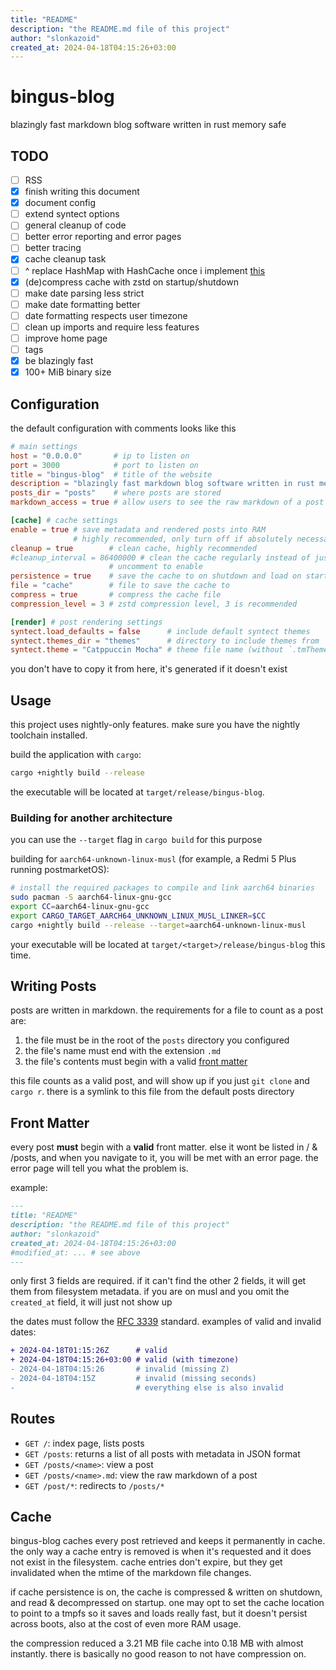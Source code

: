 ```yaml
---
title: "README"
description: "the README.md file of this project"
author: "slonkazoid"
created_at: 2024-04-18T04:15:26+03:00
---
```


# bingus-blog

blazingly fast markdown blog software written in rust memory safe

## TODO

- [ ] RSS
- [x] finish writing this document
- [x] document config
- [ ] extend syntect options
- [ ] general cleanup of code
- [ ] better error reporting and error pages
- [ ] better tracing
- [x] cache cleanup task
- [ ] ^ replace HashMap with HashCache once i implement [this](https://github.com/wvwwvwwv/scalable-concurrent-containers/issues/139)
- [x] (de)compress cache with zstd on startup/shutdown
- [ ] make date parsing less strict
- [ ] make date formatting better
- [ ] date formatting respects user timezone
- [ ] clean up imports and require less features
- [ ] improve home page
- [ ] tags
- [x] be blazingly fast
- [x] 100+ MiB binary size

## Configuration

the default configuration with comments looks like this

```toml
# main settings
host = "0.0.0.0"       # ip to listen on
port = 3000            # port to listen on
title = "bingus-blog"  # title of the website
description = "blazingly fast markdown blog software written in rust memory safe" # description of the website
posts_dir = "posts"    # where posts are stored
markdown_access = true # allow users to see the raw markdown of a post

[cache] # cache settings
enable = true # save metadata and rendered posts into RAM
              # highly recommended, only turn off if absolutely necessary
cleanup = true        # clean cache, highly recommended
#cleanup_interval = 86400000 # clean the cache regularly instead of just at startu
                      # uncomment to enable
persistence = true    # save the cache to on shutdown and load on startup
file = "cache"        # file to save the cache to
compress = true       # compress the cache file
compression_level = 3 # zstd compression level, 3 is recommended

[render] # post rendering settings
syntect.load_defaults = false      # include default syntect themes
syntect.themes_dir = "themes"      # directory to include themes from
syntect.theme = "Catppuccin Mocha" # theme file name (without `.tmTheme`)
```

you don't have to copy it from here, it's generated if it doesn't exist

## Usage

this project uses nightly-only features.
make sure you have the nightly toolchain installed.

build the application with `cargo`:

```sh
cargo +nightly build --release
```

the executable will be located at `target/release/bingus-blog`.

### Building for another architecture

you can use the `--target` flag in `cargo build` for this purpose

building for `aarch64-unknown-linux-musl` (for example, a Redmi 5 Plus running postmarketOS):

```sh
# install the required packages to compile and link aarch64 binaries
sudo pacman -S aarch64-linux-gnu-gcc
export CC=aarch64-linux-gnu-gcc
export CARGO_TARGET_AARCH64_UNKNOWN_LINUX_MUSL_LINKER=$CC
cargo +nightly build --release --target=aarch64-unknown-linux-musl
```

your executable will be located at `target/<target>/release/bingus-blog` this time.

## Writing Posts

posts are written in markdown. the requirements for a file to count as a post are:

1. the file must be in the root of the `posts` directory you configured
2. the file's name must end with the extension `.md`
3. the file's contents must begin with a valid [front matter](#front-matter)

this file counts as a valid post, and will show up if you just `git clone` and
`cargo r`. there is a symlink to this file from the default posts directory

## Front Matter

every post **must** begin with a **valid** front matter. else it wont be listed
in / & /posts, and when you navigate to it, you will be met with an error page.
the error page will tell you what the problem is.

example:

```md
---
title: "README"
description: "the README.md file of this project"
author: "slonkazoid"
created_at: 2024-04-18T04:15:26+03:00
#modified_at: ... # see above
---
```

only first 3 fields are required. if it can't find the other 2 fields, it will
get them from filesystem metadata. if you are on musl and you omit the
`created_at` field, it will just not show up

the dates must follow the [RFC 3339](https://datatracker.ietf.org/doc/html/rfc3339)
standard. examples of valid and invalid dates:

```diff
+ 2024-04-18T01:15:26Z      # valid
+ 2024-04-18T04:15:26+03:00 # valid (with timezone)
- 2024-04-18T04:15:26       # invalid (missing Z)
- 2024-04-18T04:15Z         # invalid (missing seconds)
-                           # everything else is also invalid
```

## Routes

- `GET /`: index page, lists posts
- `GET /posts`: returns a list of all posts with metadata in JSON format
- `GET /posts/<name>`: view a post
- `GET /posts/<name>.md`: view the raw markdown of a post
- `GET /post/*`: redirects to `/posts/*`

## Cache

bingus-blog caches every post retrieved and keeps it permanently in cache.
the only way a cache entry is removed is when it's requested and it does
not exist in the filesystem. cache entries don't expire, but they get
invalidated when the mtime of the markdown file changes.

if cache persistence is on, the cache is compressed & written on shutdown,
and read & decompressed on startup. one may opt to set the cache location
to point to a tmpfs so it saves and loads really fast, but it doesn't persist
across boots, also at the cost of even more RAM usage.

the compression reduced a 3.21 MB file cache into 0.18 MB with almost instantly.
there is basically no good reason to not have compression on.
